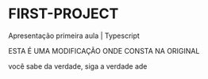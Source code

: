 # FIRST-PROJECT
Apresentação primeira aula | Typescript

ESTA É UMA MODIFICAÇÃO ONDE CONSTA NA ORIGINAL

você sabe da verdade, siga a verdade ade
